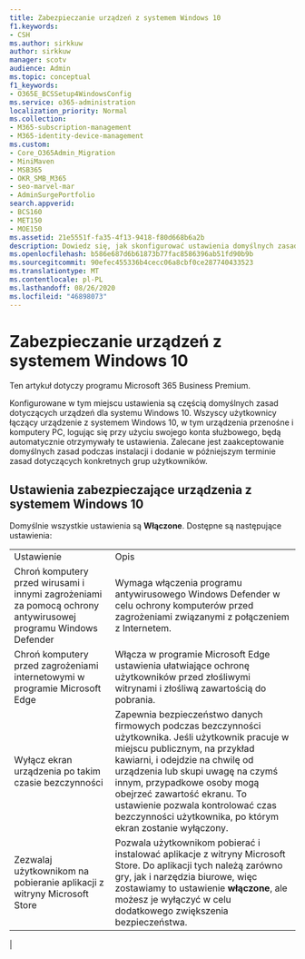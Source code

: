 ```yaml
---
title: Zabezpieczanie urządzeń z systemem Windows 10
f1.keywords:
- CSH
ms.author: sirkkuw
author: sirkkuw
manager: scotv
audience: Admin
ms.topic: conceptual
f1_keywords:
- O365E_BCSSetup4WindowsConfig
ms.service: o365-administration
localization_priority: Normal
ms.collection:
- M365-subscription-management
- M365-identity-device-management
ms.custom:
- Core_O365Admin_Migration
- MiniMaven
- MSB365
- OKR_SMB_M365
- seo-marvel-mar
- AdminSurgePortfolio
search.appverid:
- BCS160
- MET150
- MOE150
ms.assetid: 21e5551f-fa35-4f13-9418-f80d668b6a2b
description: Dowiedz się, jak skonfigurować ustawienia domyślnych zasad urządzeń, które zostaną odebrane przez dowolne urządzenie z systemem Windows 10 po zalogowaniu się do swojego konta służbowego.
ms.openlocfilehash: b586e687d6b61873b77fac8586396ab51fd90b9b
ms.sourcegitcommit: 90efec455336b4cecc06a8cbf0ce287740433523
ms.translationtype: MT
ms.contentlocale: pl-PL
ms.lasthandoff: 08/26/2020
ms.locfileid: "46898073"
---
```

# <a name="secure-windows-10-devices"></a>Zabezpieczanie urządzeń z systemem Windows 10

Ten artykuł dotyczy programu Microsoft 365 Business Premium.

Konfigurowane w tym miejscu ustawienia są częścią domyślnych zasad dotyczących urządzeń dla systemu Windows 10. Wszyscy użytkownicy łączący urządzenie z systemem Windows 10, w tym urządzenia przenośne i komputery PC, logując się przy użyciu swojego konta służbowego, będą automatycznie otrzymywały te ustawienia. Zalecane jest zaakceptowanie domyślnych zasad podczas instalacji i dodanie w późniejszym terminie zasad dotyczących konkretnych grup użytkowników.
  
## <a name="settings-to-secure-windows-10-devices"></a>Ustawienia zabezpieczające urządzenia z systemem Windows 10

Domyślnie wszystkie ustawienia są **Włączone**. Dostępne są następujące ustawienia:
  
|||
|:-----|:-----|
|Ustawienie  <br/> |Opis  <br/> |
|Chroń komputery przed wirusami i innymi zagrożeniami za pomocą ochrony antywirusowej programu Windows Defender  <br/> |Wymaga włączenia programu antywirusowego Windows Defender w celu ochrony komputerów przed zagrożeniami związanymi z połączeniem z Internetem.  <br/> |
|Chroń komputery przed zagrożeniami internetowymi w programie Microsoft Edge  <br/> |Włącza w programie Microsoft Edge ustawienia ułatwiające ochronę użytkowników przed złośliwymi witrynami i złośliwą zawartością do pobrania.  <br/> |
|Wyłącz ekran urządzenia po takim czasie bezczynności  <br/> |Zapewnia bezpieczeństwo danych firmowych podczas bezczynności użytkownika. Jeśli użytkownik pracuje w miejscu publicznym, na przykład kawiarni, i odejdzie na chwilę od urządzenia lub skupi uwagę na czymś innym, przypadkowe osoby mogą obejrzeć zawartość ekranu. To ustawienie pozwala kontrolować czas bezczynności użytkownika, po którym ekran zostanie wyłączony.  <br/> |
|Zezwalaj użytkownikom na pobieranie aplikacji z witryny Microsoft Store  <br/> |Pozwala użytkownikom pobierać i instalować aplikacje z witryny Microsoft Store. Do aplikacji tych należą zarówno gry, jak i narzędzia biurowe, więc zostawiamy to ustawienie **włączone**, ale możesz je wyłączyć w celu dodatkowego zwiększenia bezpieczeństwa.  <br/> |
|